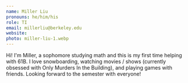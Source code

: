 ```yaml
---
name: Miller Liu
pronouns: he/him/his
role: TI
email: millerliu@berkeley.edu
website: 
photo: miller-liu-1.webp
---
```


Hi! I'm Miller, a sophomore studying math and this is my first time helping with 61B. I love snowboarding, watching movies / shows (currently obsessed with Only Murders In the Building), and playing games with friends. Looking forward to the semester with everyone!